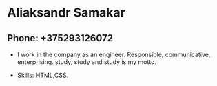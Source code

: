 # Aliaksandr Samakar

## Phone: +375293126072

* I work in the company as an engineer. Responsible, communicative, enterprising. study, study and study is my motto.

* Skills: HTML,CSS.




 